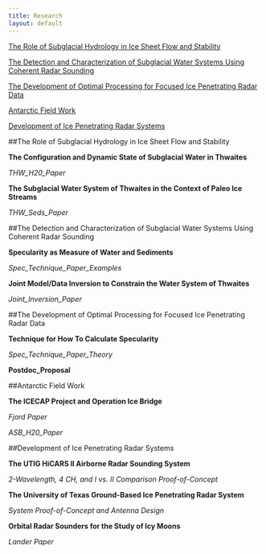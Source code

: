 ```yaml
---
title: Research
layout: default
---
```



[The Role of Subglacial Hydrology in Ice Sheet Flow and Stability](#water_stability)

[The Detection and Characterization of Subglacial Water Systems Using Coherent Radar Sounding](#water_detection)

[The Development of Optimal Processing for Focused Ice Penetrating Radar Data](#optimal_processing)

[Antarctic Field Work](#field_work)

[Development of Ice Penetrating Radar Systems](#radar_systems)

##The Role of Subglacial Hydrology in Ice Sheet Flow and Stability <a name="water_stability" />


**The Configuration and Dynamic State of Subglacial Water in Thwaites**

*THW_H20_Paper*

**The Subglacial Water System of Thwaites in the Context of Paleo Ice Streams**

*THW_Seds_Paper*

##The Detection and Characterization of Subglacial Water Systems Using Coherent Radar Sounding <a name="water_detection" />

**Specularity as Measure of Water and Sediments**

*Spec_Technique_Paper_Examples*

**Joint Model/Data Inversion to Constrain  the Water System of Thwaites**

*Joint_Inversion_Paper*

##The Development of Optimal Processing for Focused Ice Penetrating Radar Data<a name="optimal_processing" />

**Technique for How To Calculate Specularity**

*Spec_Technique_Paper_Theory*

**Postdoc_Proposal**

##Antarctic Field Work <a name="field_work"></a>

**The ICECAP Project and Operation Ice Bridge**

*Fjord Paper*

*ASB_H20_Paper*

##Development of Ice Penetrating Radar Systems <a name="radar_systems" />

**The UTIG HiCARS II Airborne Radar Sounding System**

*2-Wavelength, 4 CH, and I vs. II Comparison Proof-of-Concept*

**The University of Texas Ground-Based Ice Penetrating Radar System**

*System Proof-of-Concept and Antenna Design*

**Orbital Radar Sounders for the Study of Icy Moons**

*Lander Paper*
